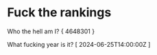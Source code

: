 # Fuck the rankings

Who the hell am I?
{ 4648301 }

What fucking year is it?
[ 2024-06-25T14:00:00Z ]
